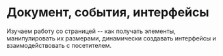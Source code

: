 # Документ, события, интерфейсы

Изучаем работу со страницей -- как получать элементы, манипулировать их размерами, динамически создавать интерфейсы и взаимодействовать с посетителем.
